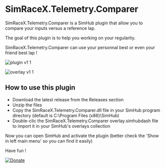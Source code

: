 # SimRaceX.Telemetry.Comparer

SimRaceX.Telemetry.Comparer is a SimHub plugin that allow you to compare your inputs versus a reference lap.

The goal of this plugin is to help you working on your regularity.

SimRaceX.Telemetry.Comparer can use your personnal best or even your friend best lap !

![plugin v1 1](https://user-images.githubusercontent.com/24957190/204131487-dddfee12-582c-4d7c-8484-e29065e15495.PNG)

![overlay v1 1](https://user-images.githubusercontent.com/24957190/204131463-392a56c8-33b9-4016-a3e1-2f8291df6486.png)


## How to use this plugin

- Download the latest release from the Releases section
- Unzip the files
- Copy the SimRaceX.Telemetry.Comparer.dll file in your SimHub program directory (default is C:\Program Files (x86)\SimHub\)
- Double-clic the SimRaceX.Telemetry.Comparer overlay.simhubdash file to import it in your SimHub's overlays collection

Now you can open SimHub and activate the plugin (better check the 'Show in left main menu' so you can find it easily)

Have fun !

[![Donate](https://img.shields.io/badge/Donate-PayPal-green.svg)](https://www.paypal.com/donate/?business=43E6YJ6TMDWPN&no_recurring=0&currency_code=EUR)


